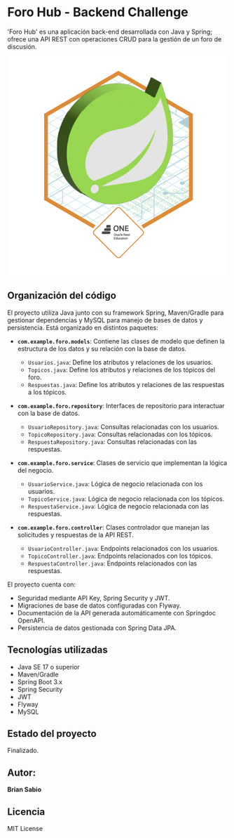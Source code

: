 # Foro Hub - Backend Challenge

'Foro Hub' es una aplicación back-end desarrollada con Java y Spring; ofrece una API REST con operaciones CRUD para la gestión de un foro de discusión.

![ForoHub icon](assets/Badge-Spring.png "ForoHub icon")

## Organización del código
El proyecto utiliza Java junto con su framework Spring, Maven/Gradle para gestionar dependencias y MySQL para manejo de bases de datos y persistencia. Está organizado en distintos paquetes:

- **`com.example.foro.models`**: Contiene las clases de modelo que definen la estructura de los datos y su relación con la base de datos.
    - `Usuarios.java`: Define los atributos y relaciones de los usuarios.
    - `Topicos.java`: Define los atributos y relaciones de los tópicos del foro.
    - `Respuestas.java`: Define los atributos y relaciones de las respuestas a los tópicos.

- **`com.example.foro.repository`**: Interfaces de repositorio para interactuar con la base de datos.
    - `UsuarioRepository.java`: Consultas relacionadas con los usuarios.
    - `TopicoRepository.java`: Consultas relacionadas con los tópicos.
    - `RespuestaRepository.java`: Consultas relacionadas con las respuestas.

- **`com.example.foro.service`**: Clases de servicio que implementan la lógica del negocio.
    - `UsuarioService.java`: Lógica de negocio relacionada con los usuarios.
    - `TopicoService.java`: Lógica de negocio relacionada con los tópicos.
    - `RespuestaService.java`: Lógica de negocio relacionada con las respuestas.

- **`com.example.foro.controller`**: Clases controlador que manejan las solicitudes y respuestas de la API REST.
    - `UsuarioController.java`: Endpoints relacionados con los usuarios.
    - `TopicoController.java`: Endpoints relacionados con los tópicos.
    - `RespuestaController.java`: Endpoints relacionados con las respuestas.

El proyecto cuenta con:
- Seguridad mediante API Key, Spring Security y JWT.
- Migraciones de base de datos configuradas con Flyway.
- Documentación de la API generada automáticamente con Springdoc OpenAPI.
- Persistencia de datos gestionada con Spring Data JPA.

## Tecnologías utilizadas
- Java SE 17 o superior
- Maven/Gradle
- Spring Boot 3.x
- Spring Security
- JWT
- Flyway
- MySQL

## Estado del proyecto
Finalizado.

## Autor:
**Brian Sabio**

## Licencia
MIT License

